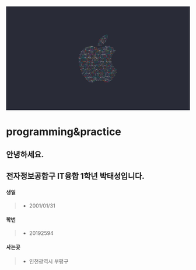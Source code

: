![apple_logo_ASCII](./images/apple_logo_ASCII.jpg)
# programming&practice

## 안녕하세요.
## 전자정보공합구 IT융합 1학년 박태성입니다.

#### 생일
>* 2001/01/31
#### 학번
>* 20192594
#### 사는곳
>* 인천광역시 부평구